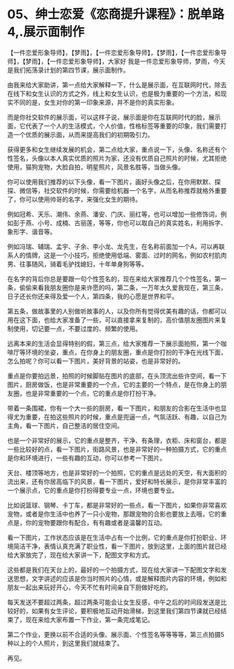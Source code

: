 # 05、绅士恋爱《恋商提升课程》：脱单路4,.展示面制作

【一件恋爱形象导师】，【梦雨】，【一件恋爱形象导师】，【梦雨】，【一件恋爱形象导师】，【梦雨】，【一件恋爱形象导师】，大家好 我是一件恋爱形象导师，梦雨，今天是我们拓荡录计划的第四节课，展示面制作。

由我来给大家助讲，第一点给大家解释一下，什么是展示面，在互联网时代，除去在线下和女生认识的方式之外，线上和女生认识，也是极为重要的一个方法，和现实不同的是，女生对你的第一印象来源，并不是你的真实形象。

而是你社交软件的展示面，可以这样子说，展示面是你在互联网时代的脸，展示面，它代表了一个人的生活模式，个人价值，性格标签等重要的印象，我们需要打造一个优质的展示面，从而来提高我们的初期吸引力。

获得更多和女生继续发展的机会，第二点给大家，重点说一下，头像、名称还有个性签名，头像以本人真实优质的照片为家，还没有优质自己照片的时候，尤其拒绝使用，猫狗宠物，大脸自拍，明星照片，风景名胜等，当做头像。

你可以使用我们推荐的以下头像，看一下图片，画好头像之后，在你用默默、探探、微信等，社交软件的时候，你需要给机器一个名字，从而名称推荐就格外重要了，你可以使用帅哥的名字，来强化女生的期待。

例如冠希、天乐、潮伟、余燕、潘安、门庆、丽红等，也可以增加一些修饰词，例如彭于燕、小号、成楠、古丽莲，等等，你也可以取自己的真实姓名，利用拆字、象形字、谐音等。

例如冯瑞、辅瑞、孟宇、子余、李小龙、龙先生，在名称前面加一个A，可以再联系人的情牌，这是一个小技巧，拒绝使用低端、雾面、过时的网名，例如农村肌肉男、往事随风，骑着毛驴找媳妇，十年单身狗等等。

在名字的背后你总是要跟一句个性签名的，现在来给大家推荐几个个性签名，第一条，偷偷来看我朋友圈你是来许愿的吗，第二条，一万年太久爱我现在，第三条，日子还长你还来得及爱一个人，第四条，我的心愿是世界和平。

第五条，做故事里的人别做听故事的人，以及你所有觉得优美有趣的话，你都可以用在这下面，也给大家准备了一些，可以直接拿来复制的，高价值朋友圈图片来复制使用，切记要一点，不要过度的、频繁的使用。

远离本来的生活会显得特别的假，第三点，给大家推荐一下展示面拍照，第一个咖啡厅等环境的坐姿，重点，在你身上的朋友圈，重点是你打扮的干净在光线下面，怎么拍呢？你可以看一下图片，美好背景的站姿，也是非常好的。

重点是你要拍远景，拍照的时候脚贴在图片的底部，在头顶流出些许空间，看一下图片，厨房做饭，也是非常重要的一个点，它的主要的一个特点，是在你身上的朋友圈，也是非常重要的一个点，它的重点是你打扮干净。

带着一条围裙，你有一个大一些的厨房，看一下图片，和朋友的合影在生活中也显得尤为重要，在拍这些照片的时候，重点是兜逼一点，气氛活跃、有趣，以自己为主角，看一下图片，自己整洁的居住空间。

也是一个非常好的展示，它的重点是整齐，干净、有条理，衣柜、床和窗台，都是一些比较好的点，看一下图片，街路风景，也是非常好的一种拍摄方式，它的重点是你和环境进行，一些有趣的互动，你可以参考一下图片。

天台、楼顶等地方，也是非常好的一个拍照，它的重点是远处的天空，有大面积的流出来，还有你居高临下的风景，看一下图片，爱好和特长展示，是你非常丰富的一个展示点，它的重点是你打扮得要专业一点，环境也要专业。

比如说篮球、钢琴、卡丁车，都是非常好的一些点，看一下图片，如果你非常喜欢宠物，或者是你生活中也养了一只小宠物，那跟宠物的合影也要放上去哦，它的重点是，你的宠物要跟你有配合，有有趣或者是温馨的互动。

看一下图片，工作状态应该是在生活中占有一个比例，它的重点是你打扮职业、环境简洁干净，表情认真充满了职业性，看一下图片，放到这里，上面的图片就已经给大家放完了，现在给大家讲一下，配图文字和方式。

这些都是我们在天台上的，最好的一个拍摄方式，现在给大家讲一下配图文字和发送思想，文字讲述的应该是你当时照片的心情，或是解释图片内容的环境，例如和朋友一起出来玩好开心，今天不忙有时间亲自下厨做好吃的。

每天发送不要超过两条，超过两条可能会让女生反感，中午之后的时间段发送是比较好的，如果有女生评论，要积极地互动开始滑梯，到这里我们第四节课就已经结束了，现在来给大家布置一下作业，第一条完成笔记。

第二个作业，更换以前不合适的头像、展示面、个性签名等等等等，第三点拍摄5种以上的个人照片，到这里我们就结束了。

再见。